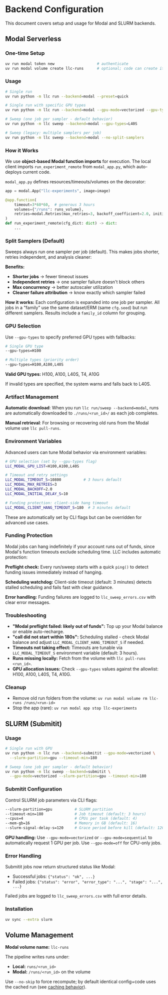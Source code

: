 # Backend Configuration

This document covers setup and usage for Modal and SLURM backends.

## Modal Serverless

### One-time Setup

```bash
uv run modal token new                   # authenticate
uv run modal volume create llc-runs      # optional; code can create it on first run
```

### Usage

```bash
# Single run
uv run python -m llc run --backend=modal --preset=quick

# Single run with specific GPU types
uv run python -m llc run --backend=modal --gpu-mode=vectorized --gpu-types=H100,A100

# Sweep (one job per sampler - default behavior)
uv run python -m llc sweep --backend=modal --gpu-types=L40S

# Sweep (legacy: multiple samplers per job)
uv run python -m llc sweep --backend=modal --no-split-samplers
```

### How it Works

We use **object-based Modal function imports** for execution. The local client imports `run_experiment_remote` from `modal_app.py`, which auto-deploys current code.

`modal_app.py` defines resources/timeouts/volumes on the decorator:

```python
app = modal.App("llc-experiments", image=image)

@app.function(
    timeout=3*60*60,  # generous 3 hours
    volumes={"/runs": runs_volume},
    retries=modal.Retries(max_retries=3, backoff_coefficient=2.0, initial_delay=10.0)
)
def run_experiment_remote(cfg_dict: dict) -> dict:
    ...
```

### Split Samplers (Default)

Sweeps always run one sampler per job (default). This makes jobs shorter, retries independent, and analysis cleaner:

**Benefits:**
- **Shorter jobs** → fewer timeout issues
- **Independent retries** → one sampler failure doesn't block others
- **Max concurrency** → better autoscaler utilization
- **Cleaner failure attribution** → know exactly which sampler failed

**How it works:** Each configuration is expanded into one job per sampler. All jobs in a "family" use the same dataset/ERM (same `cfg.seed`) but run different samplers. Results include a `family_id` column for grouping.

### GPU Selection

Use `--gpu-types` to specify preferred GPU types with fallbacks:

```bash
# Single GPU type
--gpu-types=H100

# Multiple types (priority order)
--gpu-types=H100,A100,L40S
```

**Valid GPU types:** H100, A100, L40S, T4, A10G

If invalid types are specified, the system warns and falls back to L40S.

### Artifact Management

**Automatic download**: When you run `llc run/sweep --backend=modal`, runs are automatically downloaded to `./runs/<run_id>/` as each job completes.

**Manual retrieval**: For browsing or recovering old runs from the Modal volume use `llc pull-runs`.

### Environment Variables

Advanced users can tune Modal behavior via environment variables:

```bash
# GPU selection (set by --gpu-types flag)
LLC_MODAL_GPU_LIST=H100,A100,L40S

# Timeout and retry settings
LLC_MODAL_TIMEOUT_S=10800          # 3 hours default
LLC_MODAL_MAX_RETRIES=3
LLC_MODAL_BACKOFF=2.0
LLC_MODAL_INITIAL_DELAY_S=10

# Funding protection: client-side hang timeout
LLC_MODAL_CLIENT_HANG_TIMEOUT_S=180  # 3 minutes default
```

These are automatically set by CLI flags but can be overridden for advanced use cases.

### Funding Protection

Modal jobs can hang indefinitely if your account runs out of funds, since Modal's function timeouts exclude scheduling time. LLC includes automatic protection:

**Preflight check:** Every run/sweep starts with a quick `ping()` to detect funding issues immediately instead of hanging.

**Scheduling watchdog:** Client-side timeout (default: 3 minutes) detects stalled scheduling and fails fast with clear guidance.

**Error handling:** Funding failures are logged to `llc_sweep_errors.csv` with clear error messages.

### Troubleshooting

* **"Modal preflight failed: likely out of funds":** Top up your Modal balance or enable auto-recharge.
* **"call did not start within 180s":** Scheduling stalled - check Modal balance and adjust `LLC_MODAL_CLIENT_HANG_TIMEOUT_S` if needed.
* **Timeouts not taking effect:** Timeouts are tunable via `LLC_MODAL_TIMEOUT_S` environment variable (default: 3 hours).
* **Runs missing locally:** Fetch from the volume with `llc pull-runs <run_id>`.
* **GPU allocation issues:** Check `--gpu-types` values against the allowlist: H100, A100, L40S, T4, A10G.

### Cleanup

* Remove old run folders from the volume: `uv run modal volume rm llc-runs /runs/<run-id>`
* Stop the app (rare): `uv run modal app stop llc-experiments`

## SLURM (Submitit)

### Usage

```bash
# Single run with GPU
uv run python -m llc run --backend=submitit --gpu-mode=vectorized \
  --slurm-partition=gpu --timeout-min=180

# Sweep (one job per sampler - default behavior)
uv run python -m llc sweep --backend=submitit \
  --gpu-mode=vectorized --slurm-partition=gpu --timeout-min=180
```

### Submitit Configuration

Control SLURM job parameters via CLI flags:

```bash
--slurm-partition=gpu          # SLURM partition
--timeout-min=180              # Job timeout (default: 3 hours)
--cpus=4                       # CPUs per task (default: 4)
--mem-gb=16                    # Memory in GB (default: 16)
--slurm-signal-delay-s=120     # Grace period before kill (default: 120s)
```

**GPU handling:** Use `--gpu-mode=vectorized` or `--gpu-mode=sequential` to automatically request 1 GPU per job. Use `--gpu-mode=off` for CPU-only jobs.

### Error Handling

Submitit jobs now return structured status like Modal:
- Successful jobs: `{"status": "ok", ...}`
- Failed jobs: `{"status": "error", "error_type": "...", "stage": "...", ...}`

Failed jobs are logged to `llc_sweep_errors.csv` with full error details.

### Installation

```bash
uv sync --extra slurm
```

## Volume Management

**Modal volume name:** `llc-runs`

The pipeline writes runs under:
- **Local:** `runs/<run_id>`
- **Modal:** `/runs/<run_id>` on the volume

Use `--no-skip` to force recompute; by default identical config+code uses the cached run (see [caching behavior](caching.md)).